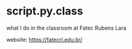 # script.py.class
what I do in the classroom at Fatec Rubens Lara
 
 website: https://fatecrl.edu.br/
